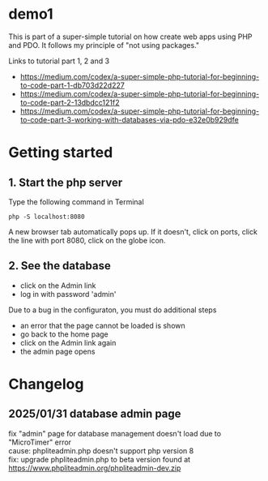 # demo1
This is part of a super-simple tutorial on how create web apps using PHP and PDO. It follows my principle of "not using packages."

Links to tutorial part 1, 2 and 3
- https://medium.com/codex/a-super-simple-php-tutorial-for-beginning-to-code-part-1-db703d22d227
- https://medium.com/codex/a-super-simple-php-tutorial-for-beginning-to-code-part-2-13dbdcc121f2
- https://medium.com/codex/a-super-simple-php-tutorial-for-beginning-to-code-part-3-working-with-databases-via-pdo-e32e0b929dfe

# Getting started

## 1. Start the php server 
Type the following command in Terminal
```
php -S localhost:8080
```
A new browser tab automatically pops up. If it doesn't, click on ports, click the line with port 8080, click on the globe icon.

## 2. See the database
- click on the Admin link
- log in with password 'admin'

Due to a bug in the configuraton, you must do additional steps
- an error that the page cannot be loaded is shown
- go back to the home page
- click on the Admin link again
- the admin page opens

# Changelog
## 2025/01/31 database admin page 
fix "admin" page for database management doesn't load due to "MicroTimer" error<br>
cause: phpliteadmin.php doesn't support php version 8<br>
fix: upgrade phpliteadmin.php to beta version found at https://www.phpliteadmin.org/phpliteadmin-dev.zip
